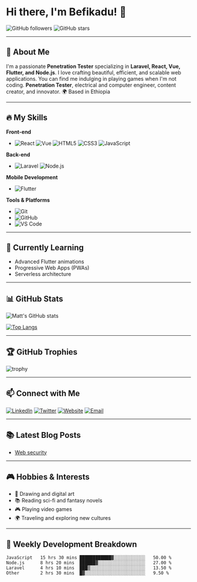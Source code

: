 # Hi there, I'm Befikadu! 👋

![GitHub followers](https://img.shields.io/github/followers/fike-sh?label=Follow&style=social) ![GitHub stars](https://img.shields.io/github/stars/fike-sh?label=Stars&style=social)

---

## 🚀 About Me

I'm a passionate **Penetration Tester** specializing in **Laravel, React, Vue, Flutter, and Node.js**. I love crafting beautiful, efficient, and scalable web applications. You can find me indulging in playing games when I'm not coding.
**Penetration Tester**, electrical and computer engineer, content creator, and innovator.
🌍 Based in Ethiopia  

---

## 🔥 My Skills

**Front-end**
- ![React](https://img.shields.io/badge/-React-61DAFB?style=flat&logo=react&logoColor=black) ![Vue](https://img.shields.io/badge/-Vue-4FC08D?style=flat&logo=vue.js&logoColor=white) ![HTML5](https://img.shields.io/badge/-HTML5-E34F26?style=flat&logo=html5&logoColor=white)  ![CSS3](https://img.shields.io/badge/-CSS3-1572B6?style=flat&logo=css3&logoColor=white)  ![JavaScript](https://img.shields.io/badge/-JavaScript-F7DF1E?style=flat&logo=javascript&logoColor=black)

**Back-end**
- ![Laravel](https://img.shields.io/badge/-Laravel-FF2D20?style=flat&logo=laravel&logoColor=white) ![Node.js](https://img.shields.io/badge/-Node.js-339933?style=flat&logo=node.js&logoColor=white)

**Mobile Development**
- ![Flutter](https://img.shields.io/badge/-Flutter-02569B?style=flat&logo=flutter&logoColor=white)

**Tools & Platforms**
- ![Git](https://img.shields.io/badge/-Git-F05032?style=flat&logo=git&logoColor=white)
- ![GitHub](https://img.shields.io/badge/-GitHub-181717?style=flat&logo=github&logoColor=white)
- ![VS Code](https://img.shields.io/badge/-VS%20Code-007ACC?style=flat&logo=visual-studio-code&logoColor=white)

---

## 🌱 Currently Learning

- Advanced Flutter animations
- Progressive Web Apps (PWAs)
- Serverless architecture

---

## 📊 GitHub Stats

![Matt's GitHub stats](https://github-readme-stats.vercel.app/api?username=Matt-di&show_icons=true&theme=radical)

[![Top Langs](https://github-readme-stats.vercel.app/api/top-langs/?username=Matt-di&layout=compact&theme=radical)](https://github.com/anuraghazra/github-readme-stats)

---

## 🏆 GitHub Trophies

![trophy](https://github-profile-trophy.vercel.app/?username=Matt-di&theme=onedark)

---

## 📫 Connect with Me

[![LinkedIn](https://img.shields.io/badge/-LinkedIn-0077B5?style=flat&logo=linkedin&logoColor=white)](https://www.linkedin.com/in/matewos-dingeta)
[![Twitter](https://img.shields.io/badge/-Twitter-1DA1F2?style=flat&logo=twitter&logoColor=white)](https://twitter.com/matewos-dingeta)
[![Website](https://img.shields.io/badge/-Website-000000?style=flat&logo=about-dot-me&logoColor=white)](https://filanx.com)
[![Email](https://img.shields.io/badge/-Email-D14836?style=flat&logo=gmail&logoColor=white)](mailto:matirezzone6@gmail.com)

---

## 📚 Latest Blog Posts

<!-- BLOG-POST-LIST:START -->
- [Web security](https://filanx.com)
<!-- BLOG-POST-LIST:END -->

---

## 🎮 Hobbies & Interests

- 🎨 Drawing and digital art
- 📚 Reading sci-fi and fantasy novels
- 🎮 Playing video games
- 🌍 Traveling and exploring new cultures

---

## 📅 Weekly Development Breakdown

<!--START_SECTION:waka-->
```text
JavaScript   15 hrs 30 mins ████████████▓░░░░░░░░░░░░   50.00 %
Node.js      8 hrs 20 mins  ██████▓░░░░░░░░░░░░░░░░░░   27.00 %
Laravel      4 hrs 10 mins  ███▒░░░░░░░░░░░░░░░░░░░░░   13.50 %
Other        2 hrs 30 mins  █▓░░░░░░░░░░░░░░░░░░░░░░░   9.50 %

